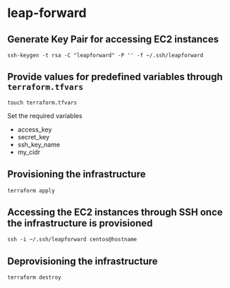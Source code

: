 # leap-forward

## Generate Key Pair for accessing EC2 instances

```
ssh-keygen -t rsa -C "leapforward" -P '' -f ~/.ssh/leapforward
```

## Provide values for predefined variables through `terraform.tfvars`

```
touch terraform.tfvars
```

Set the required variables
  - access_key
  - secret_key
  - ssh_key_name
  - my_cidr

## Provisioning the infrastructure

```
terraform apply
```

## Accessing the EC2 instances through SSH once the infrastructure is provisioned

```
ssh -i ~/.ssh/leapforward centos@hostname
```

## Deprovisioning the infrastructure

```
terraform destroy
```
